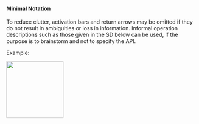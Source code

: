 <link rel="stylesheet" href="{{baseUrl}}/css/textbook.css">

<div class="website-content">

#### Minimal Notation

<div id="main">

To reduce clutter, activation bars and return arrows may be omitted if they do not result in ambiguities or loss in information. Informal operation descriptions such as those given in the SD below can be used, if the purpose is to brainstorm and not to specify the API.

<tip-box>

Example:

<img src="{{baseUrl}}/uml/sequenceDiagrams/minimalNotation/introduction/images/textLogic.png" height="150" />
<p/>

</tip-box>

<!-- extras ------------------------------------------------------------------------------------ -->

<panel header=":paperclip: Extras" expandable type="seamless" expanded>

  <panel header=":mortar_board: Learning Outcomes" expandable type="seamless">
    <include src="exercises.md" />
  </panel>

  <panel header=":package: Resources" expandable type="seamless">
    <include src="resources.md" />
  </panel>

</panel>

</div>
</div>
